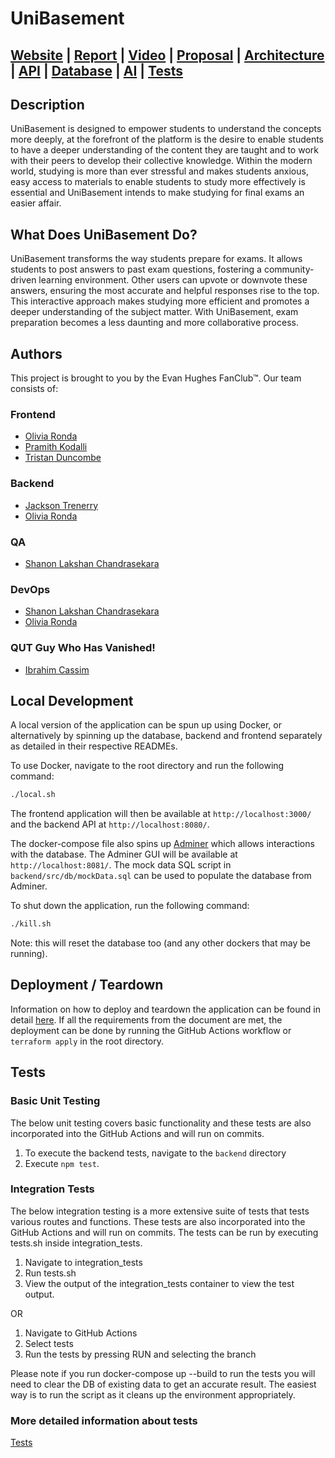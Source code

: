 # UniBasement
## [Website](http://unibasement.g6.csse6400.xyz/) | [Report](report/REPORT.md) | [Video](https://drive.google.com/file/d/1eASH7J1LxkCDNZz9AwSx5kaf98NkxLsV/view?usp=sharing) | [Proposal](https://csse6400.github.io/project-proposal-2024/s4702098/proposal.html) | [Architecture](model/ARCHITECTURE.md) | [API](docs/API.md) | [Database](docs/DATABASE.md) | [AI](AI.md) | [Tests](docs/TESTS.MD)

## Description

UniBasement is designed to empower students to understand the concepts more deeply, at the forefront of the platform is the desire to enable students to have a deeper understanding of the content they are taught and to work with their peers to develop their collective knowledge. Within the modern world, studying is more than ever stressful and makes students anxious, easy access to materials to enable students to study more effectively is essential and UniBasement intends to make studying for final exams an easier affair.  

## What Does UniBasement Do?

UniBasement transforms the way students prepare for exams. It allows students to post answers to past exam questions, fostering a community-driven learning environment. Other users can upvote or downvote these answers, ensuring the most accurate and helpful responses rise to the top. This interactive approach makes studying more efficient and promotes a deeper understanding of the subject matter. With UniBasement, exam preparation becomes a less daunting and more collaborative process.

## Authors

This project is brought to you by the Evan Hughes FanClub™. Our team consists of:

### Frontend

- [Olivia Ronda](https://github.com/vilnor)
- [Pramith Kodalli](https://github.com/PramithKodali)
- [Tristan Duncombe](https://github.com/tristanduncombe)

### Backend

- [Jackson Trenerry](https://github.com/JTrenerry)
- [Olivia Ronda](https://github.com/vilnor)

### QA

- [Shanon Lakshan Chandrasekara](https://github.com/86LAK)

### DevOps

- [Shanon Lakshan Chandrasekara](https://github.com/86LAK)
- [Olivia Ronda](https://github.com/vilnor)

### QUT Guy Who Has Vanished!

- [Ibrahim Cassim](https://github.com/IbrahimCassim)

## Local Development

A local version of the application can be spun up using Docker, or alternatively by spinning up the database, backend and frontend separately as detailed in their respective READMEs.  

To use Docker, navigate to the root directory and run the following command:

```bash
./local.sh
```

The frontend application will then be available at `http://localhost:3000/` and the backend API at `http://localhost:8080/`.  

The docker-compose file also spins up [Adminer](https://www.adminer.org/) which allows interactions with the database. The Adminer GUI will be available at `http://localhost:8081/`. The mock data SQL script in `backend/src/db/mockData.sql` can be used to populate the database from Adminer.

To shut down the application, run the following command:

```bash
./kill.sh
```

Note: this will reset the database too (and any other dockers that may be running).

## Deployment / Teardown

Information on how to deploy and teardown the application can be found in detail [here](docs/DEPLOY_TEARDOWN.MD).
If all the requirements from the document are met, the deployment can be done by running the GitHub Actions workflow or ```terraform apply``` in the root directory.

## Tests

### Basic Unit Testing

The below unit testing covers basic functionality and these tests are also incorporated into the GitHub Actions and will run on commits.

1. To execute the backend tests, navigate to the `backend` directory
2. Execute ```npm test```.

### Integration Tests

The below integration testing is a more extensive suite of tests that tests various routes and functions. These tests are also incorporated into the GitHub Actions and will run on commits.
The tests can be run by executing tests.sh inside integration_tests.

1. Navigate to integration_tests
2. Run tests.sh
3. View the output of the integration_tests container to view the test output.

OR

1. Navigate to GitHub Actions
2. Select tests
3. Run  the tests by pressing RUN and selecting the branch

Please note if you run docker-compose up --build to run the tests you will need to clear the DB of existing data to get an accurate result. The easiest way is to run the script as it cleans up the environment appropriately.

### More detailed information about tests

[Tests](docs/TESTS.MD)

